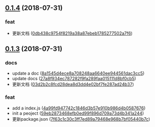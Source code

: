 ## [0.1.4](https://github.com/yelin2016/log3/compare/v0.1.3...v0.1.4) (2018-07-31)


### feat

* 更新文档 ([0db438c9754f8219a38a87ebeb1785277502a7f6](https://github.com/yelin2016/log3/commit/0db438c9754f8219a38a87ebeb1785277502a7f6))



## [0.1.3](https://github.com/yelin2016/log3/compare/59eb2873468efb0ed99f896d709a73d4b341a244...v0.1.3) (2018-07-31)


### docs

* update a doc ([8a1545d4ece8a708248aa6640ee944561dac3cc5](https://github.com/yelin2016/log3/commit/8a1545d4ece8a708248aa6640ee944561dac3cc5))
* update docs ([27a8f934ec787282f9fa289faa015111d8bf0cb5](https://github.com/yelin2016/log3/commit/27a8f934ec787282f9fa289faa015111d8bf0cb5))
* 更新文档 ([03d2b2c8fcd28dea8d3dd4e02bf7fe287ad24b37](https://github.com/yelin2016/log3/commit/03d2b2c8fcd28dea8d3dd4e02bf7fe287ad24b37))

### feat

* add a index.js ([4a99fd947742c1846d3b57e910b986d4b0587676](https://github.com/yelin2016/log3/commit/4a99fd947742c1846d3b57e910b986d4b0587676))
* init a peoject ([59eb2873468efb0ed99f896d709a73d4b341a244](https://github.com/yelin2016/log3/commit/59eb2873468efb0ed99f896d709a73d4b341a244))
* 更新package.json ([7f63c1c30c3ff7ed89a79468e968b7bf05440b7c](https://github.com/yelin2016/log3/commit/7f63c1c30c3ff7ed89a79468e968b7bf05440b7c))



